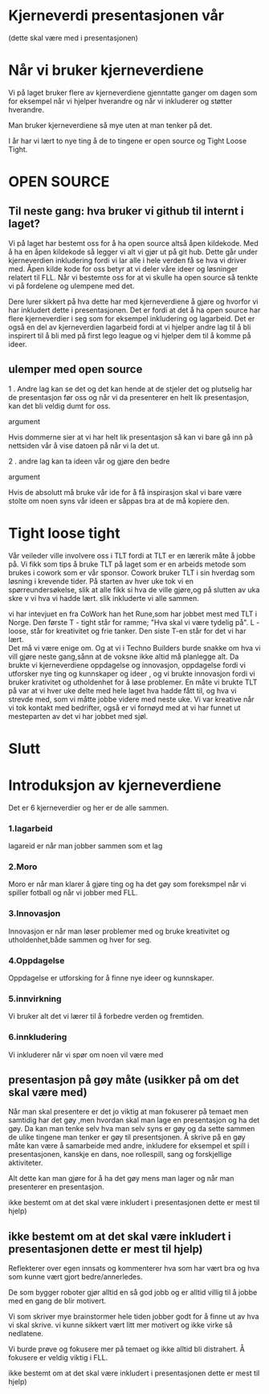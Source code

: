 
# Kjerneverdi presentasjonen vår

(dette skal være med i presentasjonen)
# Når vi bruker kjerneverdiene

Vi på laget bruker flere av kjerneverdiene gjenntatte ganger om dagen som for eksempel når vi hjelper hverandre og når vi inkluderer og støtter  hverandre.

Man bruker kjerneverdiene så mye uten at man tenker på det.

I år har vi lært to nye ting å de to tingene er open source og Tight Loose Tight.

# OPEN SOURCE
## Til neste gang: hva bruker vi github til internt i laget?
Vi på laget har bestemt oss for å ha open source altså åpen kildekode.
 Med å ha en åpen kildekode så legger vi alt vi gjør ut på git hub. Dette går under kjerneverdien inkludering fordi vi lar alle i hele verden få se hva vi driver med. Åpen kilde kode for oss betyr at vi deler våre ideer og løsninger relatert til FLL.
Når vi bestemte oss for at vi skulle ha open source så tenkte vi på fordelene og ulempene med det. 


Dere lurer sikkert på hva dette har med kjerneverdiene å gjøre og hvorfor vi har inkludert dette i presentasjonen. Det er fordi at det å ha open source har flere kjerneverdier i seg som for eksempel inkludering og lagarbeid.
Det er også en del av kjerneverdien lagarbeid fordi at vi hjelper andre lag til å bli inspirert til å bli med på first lego league og vi hjelper dem til å komme på ideer.

## ulemper med open source

1 . Andre lag kan se det og det kan hende at de stjeler det og plutselig har de presentasjon før oss og  når vi da presenterer en helt lik presentasjon, kan det bli veldig dumt for oss.

argument 

Hvis dommerne sier at vi har helt lik presentasjon så kan vi bare gå inn på nettsiden vår å vise datoen på når vi la det ut.


2 . andre lag kan ta ideen vår og gjøre den bedre 

argument 

Hvis de absolutt  må bruke vår ide for å få inspirasjon skal vi  bare være stolte om noen syns vår ideen er såppas bra at de må kopiere den.

# Tight loose tight
Vår veileder ville involvere oss i TLT fordi at TLT  er en lærerik måte å jobbe på.
Vi fikk som tips å bruke TLT på laget som er en arbeids metode som brukes i cowork som er vår sponsor.
Cowork bruker TLT i sin hverdag som løsning i krevende tider. På starten av hver uke  tok vi en spørreundersøkelse, slik at alle fikk si hva  de ville gjøre,og på slutten av uka skre v vi hva vi hadde lært. slik inkluderte vi alle sammen.

vi har intevjuet en fra CoWork han het Rune,som har jobbet mest med TLT i Norge.
Den første T - tight står for ramme; "Hva skal vi være tydelig på".  L - loose, står for kreativitet og frie tanker. Den siste T-en står for det vi har lært.  
Det  må vi være enige om. Og at vi i Techno Builders burde snakke om hva vi vill gjøre neste gang,sånn at de voksne ikke altid må planlegge alt. Da brukte vi kjerneverdiene oppdagelse og innovasjon, oppdagelse fordi vi utforsker nye ting og
kunnskaper og ideer , og vi brukte innovasjon fordi vi bruker krativitet og utholdenhet for å løse problemer.
En måte vi brukte TLT på var at vi hver uke delte med hele laget hva hadde fått til, og hva vi strevde med, som vi  måtte jobbe videre med neste uke. Vi var kreative når vi tok kontakt med bedrifter, også er vi fornøyd med at vi har funnet ut mesteparten av det vi har jobbet med sjøl. 

# Slutt


# Introduksjon av kjerneverdiene
Det er 6 kjerneverdier og her er de alle sammen.

### 1.lagarbeid
 lagareid er når man jobber sammen som et lag 

### 2.Moro
Moro er når man klarer å gjøre ting og ha det gøy som foreksmpel når vi spiller fotball og når vi jobber med FLL.

### 3.Innovasjon
Innovasjon er når man løser problemer med og bruke kreativitet og utholdenhet,både sammen og hver for seg.

### 4.Oppdagelse
Oppdagelse er utforsking for å finne nye ideer og kunnskaper.

### 5.innvirkning
Vi bruker alt det vi lærer til å forbedre verden og fremtiden.

### 6.innkludering
Vi inkluderer når vi spør om noen vil være med 

## presentasjon på gøy måte (usikker på om det skal være med)
Når man skal presentere er det jo viktig at man fokuserer på temaet men samtidig har det gøy ,men hvordan skal man lage en presentasjon og ha det gøy. Da kan man tenke selv hva man selv syns er gøy og da sette sammen de ulike tingene man tenker er gøy til presentsjonen. Å skrive på en gøy måte kan være å samarbeide med andre, inkludere for eksempel et spill i presentasjonen, kanskje en dans,  noe rollespill, sang og forskjellige aktiviteter.

 Alt dette kan man gjøre for å ha det gøy mens man lager og når man presenterer en presentasjon.


ikke bestemt om at det skal være inkludert i presentasjonen dette er mest til hjelp)
## ikke bestemt om at det skal være inkludert i presentasjonen dette er mest til hjelp)

Reflekterer over egen innsats og kommenterer hva som har vært bra og hva som kunne vært gjort bedre/annerledes.

De som bygger roboter gjør alltid en så god jobb og er alltid villig til å jobbe med en gang de blir motivert.

Vi som skriver mye brainstormer hele tiden jobber godt for å finne ut av hva vi skal skrive. vi kunne sikkert vært litt mer motivert og ikke virke så nedlatene.

Vi burde prøve og fokusere mer på temaet og ikke alltid bli distrahert. Å fokusere er veldig viktig i FLL.

ikke bestemt om at det skal være inkludert i presentasjonen dette er mest til hjelp)
